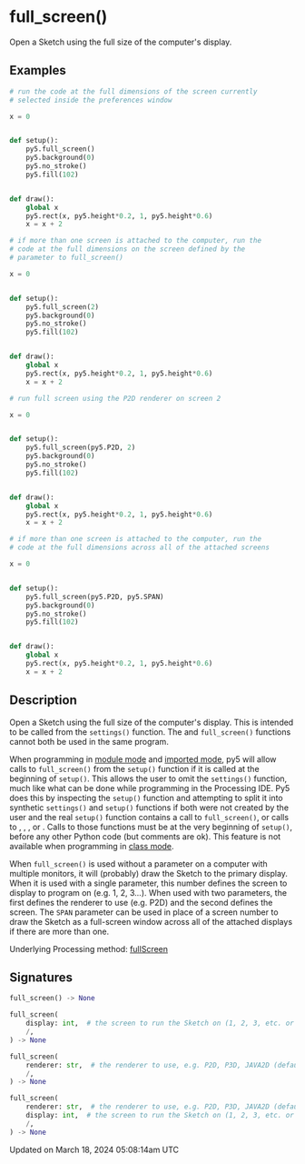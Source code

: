 # full_screen()

Open a Sketch using the full size of the computer's display.

## Examples

<div class="example-table">

<div class="example-row"><div class="example-cell-image">

</div><div class="example-cell-code">

```python
# run the code at the full dimensions of the screen currently
# selected inside the preferences window

x = 0


def setup():
    py5.full_screen()
    py5.background(0)
    py5.no_stroke()
    py5.fill(102)


def draw():
    global x
    py5.rect(x, py5.height*0.2, 1, py5.height*0.6)
    x = x + 2
```

</div></div>

<div class="example-row"><div class="example-cell-image">

</div><div class="example-cell-code">

```python
# if more than one screen is attached to the computer, run the
# code at the full dimensions on the screen defined by the
# parameter to full_screen()

x = 0


def setup():
    py5.full_screen(2)
    py5.background(0)
    py5.no_stroke()
    py5.fill(102)


def draw():
    global x
    py5.rect(x, py5.height*0.2, 1, py5.height*0.6)
    x = x + 2
```

</div></div>

<div class="example-row"><div class="example-cell-image">

</div><div class="example-cell-code">

```python
# run full screen using the P2D renderer on screen 2

x = 0


def setup():
    py5.full_screen(py5.P2D, 2)
    py5.background(0)
    py5.no_stroke()
    py5.fill(102)


def draw():
    global x
    py5.rect(x, py5.height*0.2, 1, py5.height*0.6)
    x = x + 2
```

</div></div>

<div class="example-row"><div class="example-cell-image">

</div><div class="example-cell-code">

```python
# if more than one screen is attached to the computer, run the
# code at the full dimensions across all of the attached screens

x = 0


def setup():
    py5.full_screen(py5.P2D, py5.SPAN)
    py5.background(0)
    py5.no_stroke()
    py5.fill(102)


def draw():
    global x
    py5.rect(x, py5.height*0.2, 1, py5.height*0.6)
    x = x + 2
```

</div></div>

</div>

## Description

Open a Sketch using the full size of the computer's display. This is intended to be called from the `settings()` function. The [](sketch_size) and `full_screen()` functions cannot both be used in the same program.

When programming in [module mode](content-py5-modes-module-mode) and [imported mode](content-py5-modes-imported-mode), py5 will allow calls to `full_screen()` from the `setup()` function if it is called at the beginning of `setup()`. This allows the user to omit the `settings()` function, much like what can be done while programming in the Processing IDE. Py5 does this by inspecting the `setup()` function and attempting to split it into synthetic `settings()` and `setup()` functions if both were not created by the user and the real `setup()` function contains a call to `full_screen()`, or calls to [](sketch_size), [](sketch_smooth), [](sketch_no_smooth), or [](sketch_pixel_density). Calls to those functions must be at the very beginning of `setup()`, before any other Python code (but comments are ok). This feature is not available when programming in [class mode](content-py5-modes-class-mode).

When `full_screen()` is used without a parameter on a computer with multiple monitors, it will (probably) draw the Sketch to the primary display. When it is used with a single parameter, this number defines the screen to display to program on (e.g. 1, 2, 3...). When used with two parameters, the first defines the renderer to use (e.g. P2D) and the second defines the screen. The `SPAN` parameter can be used in place of a screen number to draw the Sketch as a full-screen window across all of the attached displays if there are more than one.

Underlying Processing method: [fullScreen](https://processing.org/reference/fullScreen_.html)

## Signatures

```python
full_screen() -> None

full_screen(
    display: int,  # the screen to run the Sketch on (1, 2, 3, etc. or on multiple screens using SPAN)
    /,
) -> None

full_screen(
    renderer: str,  # the renderer to use, e.g. P2D, P3D, JAVA2D (default)
    /,
) -> None

full_screen(
    renderer: str,  # the renderer to use, e.g. P2D, P3D, JAVA2D (default)
    display: int,  # the screen to run the Sketch on (1, 2, 3, etc. or on multiple screens using SPAN)
    /,
) -> None
```

Updated on March 18, 2024 05:08:14am UTC
